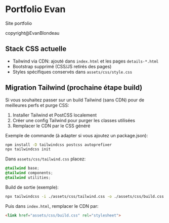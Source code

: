 # Portfolio Evan

Site portfolio 

copyright@EvanBlondeau

## Stack CSS actuelle

- Tailwind via CDN: ajouté dans `index.html` et les pages `details-*.html`
- Bootstrap supprimé (CSS/JS retirés des pages)
- Styles spécifiques conservés dans `assets/css/style.css`

## Migration Tailwind (prochaine étape build)

Si vous souhaitez passer sur un build Tailwind (sans CDN) pour de meilleures perfs et purge CSS:

1. Installer Tailwind et PostCSS localement
2. Créer une config Tailwind pour purger les classes utilisées
3. Remplacer le CDN par le CSS généré

Exemple de commande (à adapter si vous ajoutez un package.json):

```bash
npm install -D tailwindcss postcss autoprefixer
npx tailwindcss init
```

Dans `assets/css/tailwind.css` placez:

```css
@tailwind base;
@tailwind components;
@tailwind utilities;
```

Build de sortie (exemple):

```bash
npx tailwindcss -i ./assets/css/tailwind.css -o ./assets/css/build.css --minify
```

Puis dans `index.html`, remplacer le CDN par:

```html
<link href="assets/css/build.css" rel="stylesheet">
```